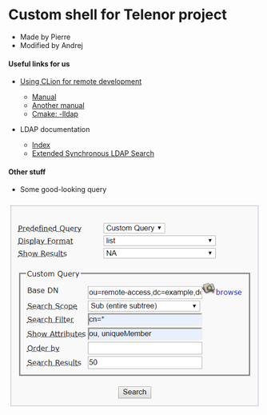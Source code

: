 # Custom shell for Telenor project

* Made by Pierre
* Modified by Andrej



#### Useful links for us

* [Using CLion for remote development](<https://www.youtube.com/watch?v=g1zPcja3zAU>)
  * [Manual](<https://blog.jetbrains.com/clion/2018/09/initial-remote-dev-support-clion/>)
  * [Another manual](<https://www.jetbrains.com/help/clion/remote-projects-support.html>)
  * [Cmake: -lldap](<https://stackoverflow.com/questions/34625627/how-to-link-to-the-c-math-library-with-cmake>)

* LDAP documentation
  * [Index](<https://linux.die.net/man/3/ldap>)
  * [Extended Synchronous LDAP Search](<https://linux.die.net/man/3/ldap_search_ext_s>)



#### Other stuff

* Some good-looking query

![Some query...](readme_img/query_001.png)

